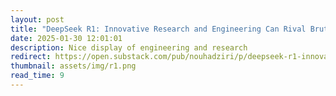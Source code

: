 ```yaml
---
layout: post
title: "DeepSeek R1: Innovative Research and Engineering Can Rival Brute-Force Scaling"
date: 2025-01-30 12:01:01
description: Nice display of engineering and research
redirect: https://open.substack.com/pub/nouhadziri/p/deepseek-r1-innovative-research-and?utm_campaign=post&utm_medium=web
thumbnail: assets/img/r1.png
read_time: 9
---
```


